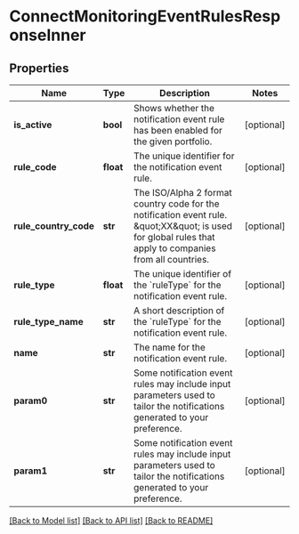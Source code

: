 # ConnectMonitoringEventRulesResponseInner

## Properties
Name | Type | Description | Notes
------------ | ------------- | ------------- | -------------
**is_active** | **bool** | Shows whether the notification event rule has been enabled for the given portfolio. | [optional] 
**rule_code** | **float** | The unique identifier for the notification event rule. | [optional] 
**rule_country_code** | **str** | The ISO/Alpha 2 format country code for the notification event rule. \&quot;XX\&quot; is used for global rules that apply to companies from all countries. | [optional] 
**rule_type** | **float** | The unique identifier of the &#x60;ruleType&#x60; for the notification event rule. | [optional] 
**rule_type_name** | **str** | A short description of the &#x60;ruleType&#x60; for the notification event rule. | [optional] 
**name** | **str** | The name for the notification event rule. | [optional] 
**param0** | **str** | Some notification event rules may include input parameters used to tailor the notifications generated to your preference. | [optional] 
**param1** | **str** | Some notification event rules may include input parameters used to tailor the notifications generated to your preference. | [optional] 

[[Back to Model list]](../README.md#documentation-for-models) [[Back to API list]](../README.md#documentation-for-api-endpoints) [[Back to README]](../README.md)

